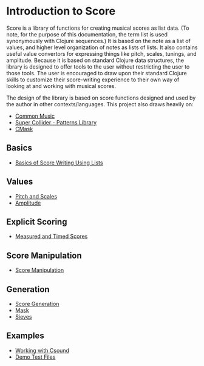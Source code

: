 # Introduction to Score

Score is a library of functions for creating musical scores as list data. (To note, for the purpose of this documentation, the term list is used synonymously with Clojure sequences.) It is based on the note as a list of values, and higher level organization of notes as lists of lists. It also contains useful value convertors for expressing things like pitch, scales, tunings, and amplitude.  Because it is based on standard Clojure data structures, the library is designed to offer tools to the user without restricting the user to those tools.  The user is encouraged to draw upon their standard Clojure skills to customize their score-writing experience to their own way of looking at and working with musical scores.

The design of the library is based on score functions designed and used by the author in other contexts/languages. This project also draws heavily on:

* [Common Music](http://commonmusic.sourceforge.net/) 
* [Super Collider - Patterns Library](http://doc.sccode.org/Tutorials/Getting-Started/16-Sequencing-with-Patterns.html) 
* [CMask](http://www2.ak.tu-berlin.de/~abartetzki/CMaskMan/CMask-Manual.htm) 

## Basics
* [Basics of Score Writing Using Lists](basics.md)

## Values
* [Pitch and Scales](pitch.md)
* [Amplitude](amplitude.md)

## Explicit Scoring
* [Measured and Timed Scores](measured_score.md)

## Score Manipulation
* [Score Manipulation](manipulation.md)

## Generation
* [Score Generation](score_gen.md)
* [Mask](mask.md)
* [Sieves](sieves.md)

## Examples 
* [Working with Csound](csound.md)
* [Demo Test Files](https://github.com/kunstmusik/score/tree/master/src/score/demo) 

